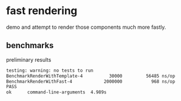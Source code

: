 # fast rendering

demo and attempt to render those components much more fastly.


## benchmarks

preliminary results

```sh
testing: warning: no tests to run
BenchmarkRenderWithTemplate-4   	   30000	     56485 ns/op
BenchmarkRenderWithFast-4       	 2000000	       968 ns/op
PASS
ok  	command-line-arguments	4.989s

```

